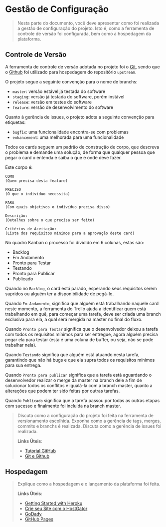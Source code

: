 # Gestão de Configuração

> Nesta parte do documento, você deve apresentar como foi realizada a
> gestão de configuração do projeto. Isto é, como a ferramenta de
> controle de versão foi configurada, bem como a hospedagem da
> plataforma.

## Controle de Versão

A ferramenta de controle de versão adotada no projeto foi o
[Git](https://git-scm.com/), sendo que o [Github](https://github.com)
foi utilizado para hospedagem do repositório `upstream`.

O projeto segue a seguinte convenção para o nome de branchs:

- `master`: versão estável já testada do software
- `staging`: versão já testada do software, porém instável
- `release`: versão em testes do software
- `feature`: versão de desenvolvimento do software

Quanto à gerência de issues, o projeto adota a seguinte convenção para
etiquetas:

- `bugfix`: uma funcionalidade encontra-se com problemas
- `enhancement`: uma melhorada para uma funcionalidade

Todos os cards seguem um padrão de construção de corpo, que descreva o problema e demande uma solução, de forma que qualquer pessoa que pegar o card o entenda e saiba o que e onde deve fazer.

Este corpo é:

````
COMO
(Quem precisa desta feature)

PRECISO
(O que o individuo necessita)

PARA
(Com quais objetivos o indivíduo precisa disso)

Descrição:
(Detalhes sobre o que precisa ser feito)

Critérios de Aceitação:
(Lista dos requisitos mínimos para a aprovação deste card)
````
No quadro Kanban o processo foi dividido em 6 colunas, estas são:

- Backlog
- Em Andamento
- Pronto para Testar
- Testando
- Pronto para Publicar
- Publicado

Quando no `Backlog`, o card está parado, esperando seus requisitos serem supridos ou alguém ter a disponibilidade de pegá-lo.

Quando `Em Andamento`, significa que alguém está trabalhando naquele card neste momento, a ferramenta do Trello ajuda a identificar quem está trabalhando em quê, para começar uma tarefa, deve ser criada uma branch exclusiva para ela, a qual será mergida na master no final do fluxo.

Quando `Pronto para Testar` significa que o desenvolvedor deixou a tarefa com todos os requisitos mínimos para ser entregue, agora alguém precisa pegar ela para testar (esta é uma coluna de buffer, ou seja, não se pode trabalhar nela).

Quando `Testando` significa que alguém está atuando nesta tarefa, garantindo que não há bugs e que ela supra todos os requisitos mínimos para sua entrega.

Quando `Pronto para publicar` significa que a tarefa está aguardando o desenvolvedor realizar o merge da master na branch dele a fim de solucionar todos os conflitos e igualá-la com a branch master, quanto a alterações que podem ter sido feitas por outras tarefas.

Quando `Publicado` significa que a tarefa passou por todas as outras etapas com sucesso e finalmente foi incluida na branch master.

> Discuta como a configuração do projeto foi feita na ferramenta de
> versionamento escolhida. Exponha como a gerência de tags, merges,
> commits e branchs é realizada. Discuta como a gerência de issues foi
> realizada.
>
> **Links Úteis**:
> - [Tutorial GitHub](https://guides.github.com/activities/hello-world/)
> - [Git e Github](https://www.youtube.com/playlist?list=PLHz_AreHm4dm7ZULPAmadvNhH6vk9oNZA)

## Hospedagem

> Explique como a hospedagem e o lançamento da plataforma foi feita.
>
> **Links Úteis**:
>
> - [Getting Started with Heroku](https://devcenter.heroku.com/start)
> - [Crie seu Site com o
>   HostGator](https://www.hostgator.com.br/como-publicar-seu-site)
> - [GoDady](https://br.godaddy.com/how-to)
> - [GitHub Pages](https://pages.github.com/)
